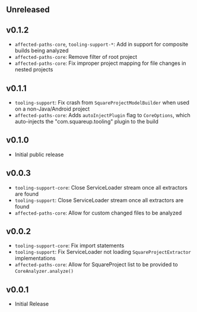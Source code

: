 ## Unreleased

## v0.1.2
- `affected-paths-core`, `tooling-support-*`: Add in support for composite builds being analyzed
- `affected-paths-core`: Remove filter of root project
- `affected-paths-core`: Fix improper project mapping for file changes in nested projects

## v0.1.1
- `tooling-support`: Fix crash from `SquareProjectModelBuilder` when used on a non-Java/Android project
- `affected-paths-core`: Adds `autoInjectPlugin` flag to `CoreOptions`, which auto-injects the "com.squareup.tooling" plugin to the build

## v0.1.0
- Initial public release

## v0.0.3
- `tooling-support-core`: Close ServiceLoader stream once all extractors are found
- `tooling-support`: Close ServiceLoader stream once all extractors are found
- `affected-paths-core`: Allow for custom changed files to be analyzed

## v0.0.2
- `tooling-support-core`: Fix import statements
- `tooling-support`: Fix ServiceLoader not loading `SquareProjectExtractor` implementations
- `affected-paths-core`: Allow for SquareProject list to be provided to `CoreAnalyzer.analyze()`

## v0.0.1
- Initial Release
